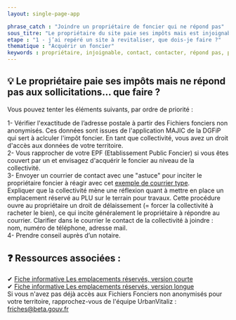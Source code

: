 ```yaml
---
layout: single-page-app

phrase_catch : "Joindre un propriétaire de foncier qui ne répond pas"
sous_titre: "Le propriétaire du site paie ses impôts mais est injoignable, que faire ?"
etape : "1 - j’ai repéré un site à revitaliser, que dois-je faire ?"
thematique : "Acquérir un foncier"
keywords : propriétaire, injoignable, contact, contacter, répond pas, pas de réponse
---
```


## 💡 Le propriétaire paie ses impôts mais ne répond pas aux sollicitations... que faire ?
  
Vous pouvez tenter les éléments suivants, par ordre de priorité :

1- Vérifier l'exactitude de l’adresse postale à partir des Fichiers fonciers non anonymisés. Ces données sont issues de l'application MAJIC de la DGFiP qui sert à aclculer l'impôt foncier. En tant que collectivité, vous avez un droit d'accès aux données de votre territoire.  
2- Vous rapprocher de votre EPF (Etablissement Public Foncier) si vous êtes couvert par un et envisagez d'acquérir le foncier au niveau de la collectivité.  
3- Envoyer un courrier de contact avec une "astuce" pour inciter le propriétaire foncier à réagir avec cet [exemple de courrier type](https://drive.google.com/file/d/1VHzeAP0m388ddZ8pvT4LhvC0vTrAQNd8/view?usp=sharing).  
Expliquer que la collectivité mène une réflexion quant à mettre en place un emplacement réservé au PLU sur le terrain pour travaux. Cette procédure ouvre au propriétaire un droit de délaissement (= forcer la collectivité à racheter le bien), ce qui incite généralement le propriétaire à répondre au courrier. Clarifier dans le courrier le contact de la collectivité à joindre : nom, numéro de téléphone, adresse mail.  
4- Prendre conseil auprès d’un notaire.  

  
## ❓ Ressources associées :

✔ [Fiche informative Les emplacements réservés, version courte](http://outil2amenagement.cerema.fr/les-emplacements-reserves-er-r344.html)  
✔ [Fiche informative Les emplacements réservés, version longue](http://outil2amenagement.cerema.fr/IMG/pdf/fiche_emplacements_reserves_v1_cle74ea8f.pdf)  
Si vous n'avez pas déjà accès aux Fichiers Fonciers non anonymisés pour votre territoire, rapprochez-vous de l'équipe UrbanVitaliz : friches@beta.gouv.fr  
